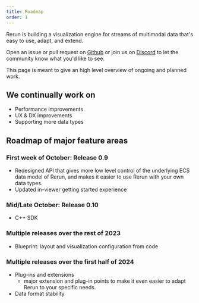 ```yaml
---
title: Roadmap
order: 1
---
```

Rerun is building a visualization engine for streams of multimodal data that's easy to use, adapt, and extend.

Open an issue or pull request on [Github](https://github.com/rerun-io/rerun) or join us on [Discord](https://discord.gg/PXtCgFBSmH) to let the community know what you'd like to see.


This page is meant to give an high level overview of ongoing and planned work.

## We continually work on
- Performance improvements
- UX & DX improvements
- Supporting more data types

## Roadmap of major feature areas

### First week of October: Release 0.9
- Redesigned API that gives more low level control of the underlying ECS data model of Rerun, and makes it easier to use Rerun with your own data types.
- Updated in-viewer getting started experience

### Mid/Late October: Release 0.10
- C++ SDK

### Multiple releases over the rest of 2023
- Blueprint: layout and visualization configuration from code

### Multiple releases over the first half of 2024
- Plug-ins and extensions
    - major extension and plug-in points to make it even easier to adapt Rerun to your specific needs.
- Data format stability

